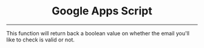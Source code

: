 <h1 align="center">Google Apps Script</h1>
<hr>

This function will return back a boolean value on whether the email you'll like to check is valid or not.
